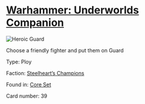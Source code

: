 # [Warhammer: Underworlds Companion](https://guidokessels.github.io/wh-underworlds)

  

![Heroic Guard](https://warhammerunderworlds.com/wp-content/uploads/sites/6/2017/12/039_ENG-Heroic-Guard.png)

Choose a friendly fighter and put them on Guard

Type: Ploy

Faction: [Steelheart’s Champions](https://guidokessels.github.io/wh-underworlds/factions/steelhearts-champions.md)

Found in: [Core Set](https://guidokessels.github.io/wh-underworlds/locations/core-set.md)

Card number: 39
